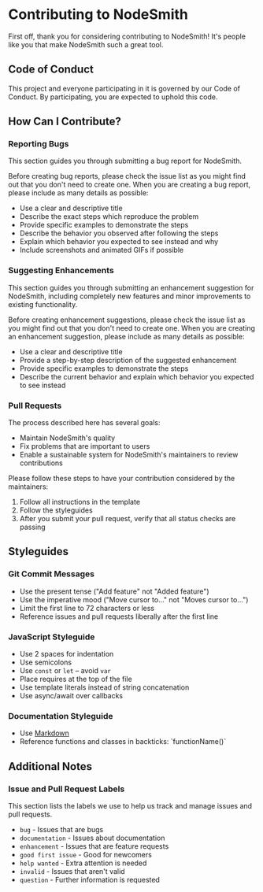 # Contributing to NodeSmith

First off, thank you for considering contributing to NodeSmith! It's people like you that make NodeSmith such a great tool.

## Code of Conduct

This project and everyone participating in it is governed by our Code of Conduct. By participating, you are expected to uphold this code.

## How Can I Contribute?

### Reporting Bugs

This section guides you through submitting a bug report for NodeSmith.

Before creating bug reports, please check the issue list as you might find out that you don't need to create one. When you are creating a bug report, please include as many details as possible:

* Use a clear and descriptive title
* Describe the exact steps which reproduce the problem
* Provide specific examples to demonstrate the steps
* Describe the behavior you observed after following the steps
* Explain which behavior you expected to see instead and why
* Include screenshots and animated GIFs if possible

### Suggesting Enhancements

This section guides you through submitting an enhancement suggestion for NodeSmith, including completely new features and minor improvements to existing functionality.

Before creating enhancement suggestions, please check the issue list as you might find out that you don't need to create one. When you are creating an enhancement suggestion, please include as many details as possible:

* Use a clear and descriptive title
* Provide a step-by-step description of the suggested enhancement
* Provide specific examples to demonstrate the steps
* Describe the current behavior and explain which behavior you expected to see instead

### Pull Requests

The process described here has several goals:

- Maintain NodeSmith's quality
- Fix problems that are important to users
- Enable a sustainable system for NodeSmith's maintainers to review contributions

Please follow these steps to have your contribution considered by the maintainers:

1. Follow all instructions in the template
2. Follow the styleguides
3. After you submit your pull request, verify that all status checks are passing

## Styleguides

### Git Commit Messages

* Use the present tense ("Add feature" not "Added feature")
* Use the imperative mood ("Move cursor to..." not "Moves cursor to...")
* Limit the first line to 72 characters or less
* Reference issues and pull requests liberally after the first line

### JavaScript Styleguide

* Use 2 spaces for indentation
* Use semicolons
* Use `const` or `let` – avoid `var`
* Place requires at the top of the file
* Use template literals instead of string concatenation
* Use async/await over callbacks

### Documentation Styleguide

* Use [Markdown](https://daringfireball.net/projects/markdown)
* Reference functions and classes in backticks: \`functionName()\`

## Additional Notes

### Issue and Pull Request Labels

This section lists the labels we use to help us track and manage issues and pull requests.

* `bug` - Issues that are bugs
* `documentation` - Issues about documentation
* `enhancement` - Issues that are feature requests
* `good first issue` - Good for newcomers
* `help wanted` - Extra attention is needed
* `invalid` - Issues that aren't valid
* `question` - Further information is requested
